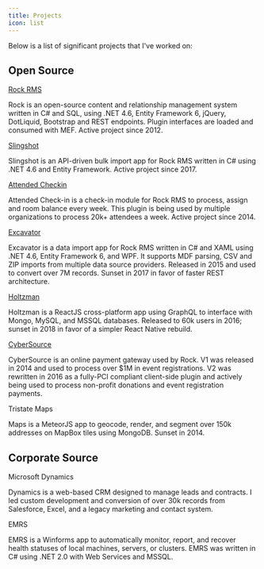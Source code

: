 ```yaml
---
title: Projects
icon: list
---
```


Below is a list of significant projects that I've worked on:

## Open Source

[Rock RMS](https://github.com/SparkDevNetwork/Rock)

Rock is an open-source content and relationship management system written in C# and SQL, using .NET 4.6, Entity Framework 6, jQuery, DotLiquid, Bootstrap and REST endpoints.  Plugin interfaces are loaded and consumed with MEF.  Active project since 2012.

[Slingshot](https://github.com/SparkDevNetwork/Slingshot)

Slingshot is an API-driven bulk import app for Rock RMS written in C# using .NET 4.6 and Entity Framework.  Active project since 2017.


[Attended Checkin](https://github.com/KingdomFirst/rock-attended-checkin)

Attended Check-in is a check-in module for Rock RMS to process, assign and room balance every week.  This plugin is being used by multiple organizations to process 20k+ attendees a week.  Active project since 2014.

[Excavator](https://github.com/KingdomFirst/Excavator)

Excavator is a data import app for Rock RMS written in C# and XAML using .NET 4.6, Entity Framework 6, and WPF.  It supports MDF parsing, CSV and ZIP imports from multiple data source providers.  Released in 2015 and used to convert over 7M records.  Sunset in 2017 in favor of faster REST architecture.

[Holtzman](https://github.com/newspring/holtzman)

Holtzman is a ReactJS cross-platform app using GraphQL to interface with Mongo, MySQL, and MSSQL databases.  Released to 60k users in 2016; sunset in 2018 in favor of a simpler React Native rebuild.


[CyberSource](https://github.com/NewSpring/Rock-Cybersource)

CyberSource is an online payment gateway used by Rock. V1 was released in 2014 and used to process over $1M in event registrations.  V2 was rewritten in 2016 as a fully-PCI compliant client-side plugin and actively being used to process non-profit donations and event registration payments.

Tristate Maps

Maps is a MeteorJS app to geocode, render, and segment over 150k addresses on MapBox tiles using MongoDB.  Sunset in 2014.


## Corporate Source

Microsoft Dynamics

Dynamics is a web-based CRM designed to manage leads and contracts.  I led custom development and conversion of over 30k records from Salesforce, Excel, and a legacy marketing and contact system.

EMRS

EMRS is a Winforms app to automatically monitor, report, and recover health statuses of local machines, servers, or clusters.  EMRS was written in C# using .NET 2.0 with Web Services and MSSQL.
